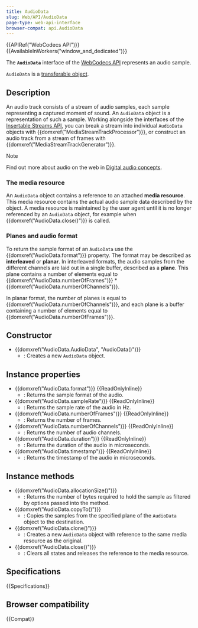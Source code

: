 ```yaml
---
title: AudioData
slug: Web/API/AudioData
page-type: web-api-interface
browser-compat: api.AudioData
---
```


{{APIRef("WebCodecs API")}}{{AvailableInWorkers("window_and_dedicated")}}

The **`AudioData`** interface of the [WebCodecs API](/en-US/docs/Web/API/WebCodecs_API) represents an audio sample.

`AudioData` is a [transferable object](/en-US/docs/Web/API/Web_Workers_API/Transferable_objects).

## Description

An audio track consists of a stream of audio samples, each sample representing a captured moment of sound. An `AudioData` object is a representation of such a sample. Working alongside the interfaces of the [Insertable Streams API](/en-US/docs/Web/API/Insertable_Streams_for_MediaStreamTrack_API), you can break a stream into individual `AudioData` objects with {{domxref("MediaStreamTrackProcessor")}}, or construct an audio track from a stream of frames with {{domxref("MediaStreamTrackGenerator")}}.

> [!NOTE]
> Find out more about audio on the web in [Digital audio concepts](/en-US/docs/Web/Media/Guides/Formats/Audio_concepts).

### The media resource

An `AudioData` object contains a reference to an attached **media resource**. This media resource contains the actual audio sample data described by the object. A media resource is maintained by the user agent until it is no longer referenced by an `AudioData` object, for example when {{domxref("AudioData.close()")}} is called.

### Planes and audio format

To return the sample format of an `AudioData` use the {{domxref("AudioData.format")}} property. The format may be described as **interleaved** or **planar**. In interleaved formats, the audio samples from the different channels are laid out in a single buffer, described as a **plane**. This plane contains a number of elements equal to {{domxref("AudioData.numberOfFrames")}} \* {{domxref("AudioData.numberOfChannels")}}.

In planar format, the number of planes is equal to {{domxref("AudioData.numberOfChannels")}}, and each plane is a buffer containing a number of elements equal to {{domxref("AudioData.numberOfFrames")}}.

## Constructor

- {{domxref("AudioData.AudioData", "AudioData()")}}
  - : Creates a new `AudioData` object.

## Instance properties

- {{domxref("AudioData.format")}} {{ReadOnlyInline}}
  - : Returns the sample format of the audio.
- {{domxref("AudioData.sampleRate")}} {{ReadOnlyInline}}
  - : Returns the sample rate of the audio in Hz.
- {{domxref("AudioData.numberOfFrames")}} {{ReadOnlyInline}}
  - : Returns the number of frames.
- {{domxref("AudioData.numberOfChannels")}} {{ReadOnlyInline}}
  - : Returns the number of audio channels.
- {{domxref("AudioData.duration")}} {{ReadOnlyInline}}
  - : Returns the duration of the audio in microseconds.
- {{domxref("AudioData.timestamp")}} {{ReadOnlyInline}}
  - : Returns the timestamp of the audio in microseconds.

## Instance methods

- {{domxref("AudioData.allocationSize()")}}
  - : Returns the number of bytes required to hold the sample as filtered by options passed into the method.
- {{domxref("AudioData.copyTo()")}}
  - : Copies the samples from the specified plane of the `AudioData` object to the destination.
- {{domxref("AudioData.clone()")}}
  - : Creates a new `AudioData` object with reference to the same media resource as the original.
- {{domxref("AudioData.close()")}}
  - : Clears all states and releases the reference to the media resource.

## Specifications

{{Specifications}}

## Browser compatibility

{{Compat}}
